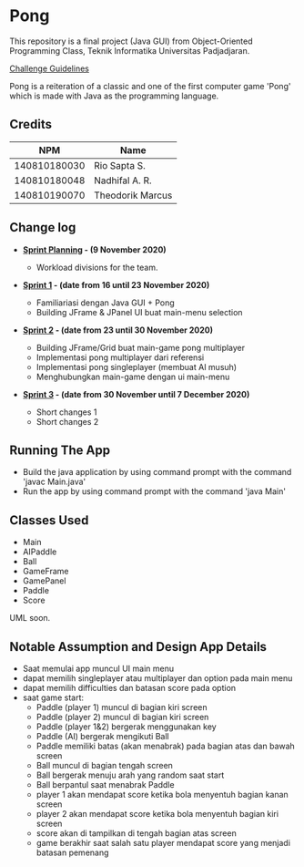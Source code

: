# Pong

This repository is a final project (Java GUI) from Object-Oriented Programming Class, Teknik Informatika Universitas Padjadjaran. 

[Challenge Guidelines](challenge-guideline.md)

Pong is a reiteration of a classic and one of the first computer game 'Pong' which is made with Java as the programming language. 

## Credits
| NPM           | Name              |
| ------------- |-------------------|
| 140810180030  | Rio Sapta S.      |
| 140810180048  | Nadhifal A. R.    |
| 140810190070  | Theodorik Marcus  |

## Change log
- **[Sprint Planning](changelog/sprint-planning.md) - (9 November 2020)** 
   - Workload divisions for the team.

- **[Sprint 1](changelog/sprint-1.md) - (date from 16 until 23 November 2020)** 
   - Familiariasi dengan Java GUI + Pong
   - Building JFrame & JPanel UI buat main-menu selection

- **[Sprint 2](changelog/sprint-2.md) - (date from 23 until 30 November 2020)** 
   - Building JFrame/Grid buat main-game pong multiplayer
   - Implementasi pong multiplayer dari referensi
   - Implementasi pong singleplayer (membuat AI musuh)
   - Menghubungkan main-game dengan ui main-menu
   
- **[Sprint 3](changelog/sprint-3.md) - (date from 30 November until 7 December 2020)** 
   - Short changes 1
   - Short changes 2

## Running The App

- Build the java application by using command prompt with the command 'javac Main.java'
- Run the app by using command prompt with the command 'java Main'

## Classes Used

- Main
- AIPaddle
- Ball
- GameFrame
- GamePanel
- Paddle
- Score

UML soon.

## Notable Assumption and Design App Details

- Saat memulai app muncul UI main menu
- dapat memilih singleplayer atau multiplayer dan option pada main menu
- dapat memilih difficulties dan batasan score pada option
- saat game start:
   - Paddle (player 1) muncul di bagian kiri screen
   - Paddle (player 2) muncul di bagian kiri screen
   - Paddle (player 1&2) bergerak menggunakan key
   - Paddle (AI) bergerak mengikuti Ball
   - Paddle memiliki batas (akan menabrak) pada bagian atas dan bawah screen
   - Ball muncul di bagian tengah screen
   - Ball bergerak menuju arah yang random saat start
   - Ball berpantul saat menabrak Paddle
   - player 1 akan mendapat score ketika bola menyentuh bagian kanan screen
   - player 2 akan mendapat score ketika bola menyentuh bagian kiri screen
   - score akan di tampilkan di tengah bagian atas screen
   - game berakhir saat salah satu player mendapat score yang menjadi batasan pemenang
